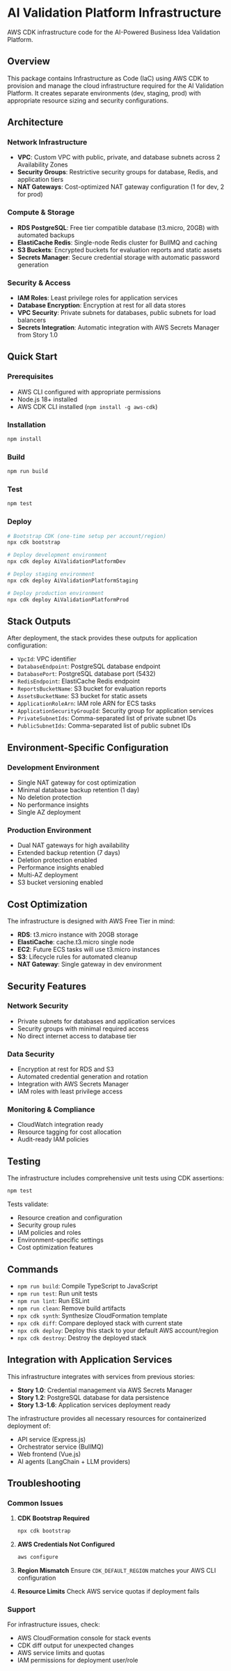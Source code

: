 # AI Validation Platform Infrastructure

AWS CDK infrastructure code for the AI-Powered Business Idea Validation Platform.

## Overview

This package contains Infrastructure as Code (IaC) using AWS CDK to provision and manage the cloud infrastructure required for the AI Validation Platform. It creates separate environments (dev, staging, prod) with appropriate resource sizing and security configurations.

## Architecture

### Network Infrastructure
- **VPC**: Custom VPC with public, private, and database subnets across 2 Availability Zones
- **Security Groups**: Restrictive security groups for database, Redis, and application tiers
- **NAT Gateways**: Cost-optimized NAT gateway configuration (1 for dev, 2 for prod)

### Compute & Storage
- **RDS PostgreSQL**: Free tier compatible database (t3.micro, 20GB) with automated backups
- **ElastiCache Redis**: Single-node Redis cluster for BullMQ and caching
- **S3 Buckets**: Encrypted buckets for evaluation reports and static assets
- **Secrets Manager**: Secure credential storage with automatic password generation

### Security & Access
- **IAM Roles**: Least privilege roles for application services
- **Database Encryption**: Encryption at rest for all data stores
- **VPC Security**: Private subnets for databases, public subnets for load balancers
- **Secrets Integration**: Automatic integration with AWS Secrets Manager from Story 1.0

## Quick Start

### Prerequisites
- AWS CLI configured with appropriate permissions
- Node.js 18+ installed
- AWS CDK CLI installed (`npm install -g aws-cdk`)

### Installation
```bash
npm install
```

### Build
```bash
npm run build
```

### Test
```bash
npm test
```

### Deploy
```bash
# Bootstrap CDK (one-time setup per account/region)
npx cdk bootstrap

# Deploy development environment
npx cdk deploy AiValidationPlatformDev

# Deploy staging environment
npx cdk deploy AiValidationPlatformStaging

# Deploy production environment
npx cdk deploy AiValidationPlatformProd
```

## Stack Outputs

After deployment, the stack provides these outputs for application configuration:

- `VpcId`: VPC identifier
- `DatabaseEndpoint`: PostgreSQL database endpoint
- `DatabasePort`: PostgreSQL database port (5432)
- `RedisEndpoint`: ElastiCache Redis endpoint
- `ReportsBucketName`: S3 bucket for evaluation reports
- `AssetsBucketName`: S3 bucket for static assets
- `ApplicationRoleArn`: IAM role ARN for ECS tasks
- `ApplicationSecurityGroupId`: Security group for application services
- `PrivateSubnetIds`: Comma-separated list of private subnet IDs
- `PublicSubnetIds`: Comma-separated list of public subnet IDs

## Environment-Specific Configuration

### Development Environment
- Single NAT gateway for cost optimization
- Minimal database backup retention (1 day)
- No deletion protection
- No performance insights
- Single AZ deployment

### Production Environment
- Dual NAT gateways for high availability
- Extended backup retention (7 days)
- Deletion protection enabled
- Performance insights enabled
- Multi-AZ deployment
- S3 bucket versioning enabled

## Cost Optimization

The infrastructure is designed with AWS Free Tier in mind:
- **RDS**: t3.micro instance with 20GB storage
- **ElastiCache**: cache.t3.micro single node
- **EC2**: Future ECS tasks will use t3.micro instances
- **S3**: Lifecycle rules for automated cleanup
- **NAT Gateway**: Single gateway in dev environment

## Security Features

### Network Security
- Private subnets for databases and application services
- Security groups with minimal required access
- No direct internet access to database tier

### Data Security
- Encryption at rest for RDS and S3
- Automated credential generation and rotation
- Integration with AWS Secrets Manager
- IAM roles with least privilege access

### Monitoring & Compliance
- CloudWatch integration ready
- Resource tagging for cost allocation
- Audit-ready IAM policies

## Testing

The infrastructure includes comprehensive unit tests using CDK assertions:

```bash
npm test
```

Tests validate:
- Resource creation and configuration
- Security group rules
- IAM policies and roles
- Environment-specific settings
- Cost optimization features

## Commands

- `npm run build`: Compile TypeScript to JavaScript
- `npm run test`: Run unit tests
- `npm run lint`: Run ESLint
- `npm run clean`: Remove build artifacts
- `npx cdk synth`: Synthesize CloudFormation template
- `npx cdk diff`: Compare deployed stack with current state
- `npx cdk deploy`: Deploy this stack to your default AWS account/region
- `npx cdk destroy`: Destroy the deployed stack

## Integration with Application Services

This infrastructure integrates with services from previous stories:
- **Story 1.0**: Credential management via AWS Secrets Manager
- **Story 1.2**: PostgreSQL database for data persistence
- **Story 1.3-1.6**: Application services deployment ready

The infrastructure provides all necessary resources for containerized deployment of:
- API service (Express.js)
- Orchestrator service (BullMQ)
- Web frontend (Vue.js)
- AI agents (LangChain + LLM providers)

## Troubleshooting

### Common Issues

1. **CDK Bootstrap Required**
   ```bash
   npx cdk bootstrap
   ```

2. **AWS Credentials Not Configured**
   ```bash
   aws configure
   ```

3. **Region Mismatch**
   Ensure `CDK_DEFAULT_REGION` matches your AWS CLI configuration

4. **Resource Limits**
   Check AWS service quotas if deployment fails

### Support

For infrastructure issues, check:
- AWS CloudFormation console for stack events
- CDK diff output for unexpected changes
- AWS service limits and quotas
- IAM permissions for deployment user/role